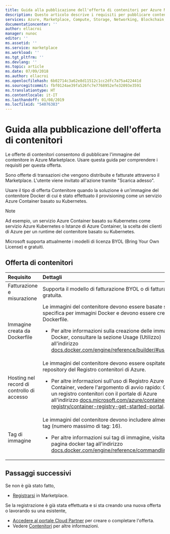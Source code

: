```yaml
---
title: Guida alla pubblicazione dell'offerta di contenitori per Azure Marketplace
description: Questo articolo descrive i requisiti per pubblicare contenitori nel Marketplace
services: Azure, Marketplace, Compute, Storage, Networking, Blockchain, Security
documentationcenter: ''
author: ellacroi
manager: nunoc
editor: ''
ms.assetid: ''
ms.service: marketplace
ms.workload: ''
ms.tgt_pltfrm: ''
ms.devlang: ''
ms.topic: article
ms.date: 07/09/2018
ms.author: ellacroi
ms.openlocfilehash: 6b02714c3a62e8d11512c1cc2dfc7a75a422441d
ms.sourcegitcommit: fbf0124ae39fa526fc7e7768952efe32093e3591
ms.translationtype: HT
ms.contentlocale: it-IT
ms.lasthandoff: 01/08/2019
ms.locfileid: "54076383"
---
```

# <a name="containers-offer-publishing-guide"></a>Guida alla pubblicazione dell'offerta di contenitori

Le offerte di contenitori consentono di pubblicare l'immagine del contenitore in Azure Marketplace. Usare questa guida per comprendere i requisiti per questa offerta. 

Sono offerte di transazioni che vengono distribuite e fatturate attraverso il Marketplace. L'utente viene invitato all'azione tramite "Scarica adesso".

Usare il tipo di offerta Contenitore quando la soluzione è un'immagine del contenitore Docker di cui è stato effettuato il provisioning come un servizio Azure Container basato su Kubernetes.

>[!NOTE]
>Ad esempio, un servizio Azure Container basato su Kubernetes come servizio Azure Kubernetes o Istanze di Azure Container, la scelta dei clienti di Azure per un runtime del contenitore basato su Kubernetes.  

Microsoft supporta attualmente i modelli di licenza BYOL (Bring Your Own License) e gratuiti.

## <a name="containers-offer"></a>Offerta di contenitori

| Requisito | Dettagli |  
|:--- |:--- |  
| Fatturazione e misurazione | Supporta il modello di fatturazione BYOL o di fatturazione gratuita. |  
| Immagine creata da Dockerfile | Le immagini del contenitore devono essere basate sulla specifica per immagini Docker e devono essere create da Dockerfile.<ul> <li>Per altre informazioni sulla creazione delle immagini Docker, consultare la sezione Usage (Utilizzo) all'indirizzo [docs.docker.com/engine/reference/builder/#usage](https://docs.docker.com/engine/reference/builder/#usage).</li> </ul> |  
| Hosting nel record di controllo di accesso | Le immagini del contenitore devono essere ospitate in un repository del Registro contenitori di Azure.<ul> <li>Per altre informazioni sull'uso di Registro Azure Container, vedere l'argomento di avvio rapido: Creare un registro contenitori con il portale di Azure all'indirizzo [docs.microsoft.com/azure/container-registry/container-registry-get-started-portal](https://docs.microsoft.com/azure/container-registry/container-registry-get-started-portal).</li> </ul> |  
| Tag di immagine | Le immagini del contenitore devono includere almeno 1 tag (numero massimo di tag: 16).<ul> <li>Per altre informazioni sui tag di immagine, visitare la pagina docker tag all'indirizzo [docs.docker.com/engine/reference/commandline/tag](https://docs.docker.com/engine/reference/commandline/tag).</li> </ul> |  


## <a name="next-steps"></a>Passaggi successivi

Se non è già stato fatto, 

- [Registrarsi](https://azuremarketplace.microsoft.com/sell) in Marketplace.

Se la registrazione è già stata effettuata e si sta creando una nuova offerta o lavorando su una esistente,

- [Accedere al portale Cloud Partner](https://cloudpartner.azure.com) per creare o completare l'offerta.
- Vedere [Contenitori](https://docs.microsoft.com/azure/marketplace/cloud-partner-portal/containers/cpp-containers-offer) per altre informazioni.

